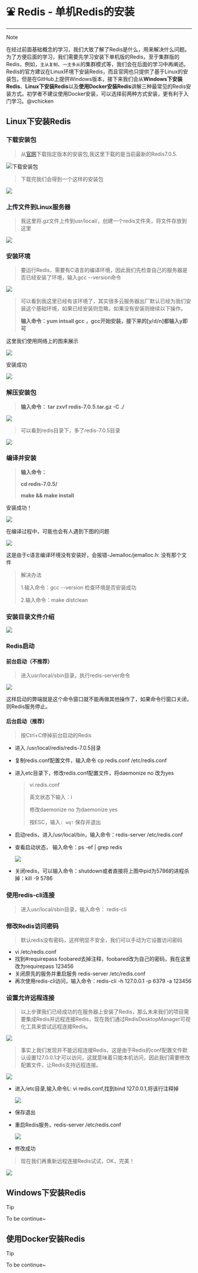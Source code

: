 # ⛲ Redis - 单机Redis的安装

---

> [!NOTE]
>
> 在经过前面基础概念的学习，我们大致了解了Redis是什么，用来解决什么问题。为了方便后面的学习，我们需要先学习安装下单机版的Redis，至于集群版的Redis，例如，`主从复制`、`一主多从`的集群模式等，我们会在后面的学习中再阐述。Redis的官方建议在Linux环境下安装Redis，而且官网也只提供了基于Linux的安装包，但是在GitHub上提供Windows版本，接下来我们会从**Windows下安装Redis**、**Linux下安装Redis**以及**使用Docker安装Redis**讲解三种最常见的Redis安装方式。初学者不建议使用Docker安装，可以选择前两种方式安装，更有利于入门学习。@vchicken

<!-- tabs:start -->

## **Linux下安装Redis**

### 下载安装包

> 从[官网](https://redis.io/download/)下载指定版本的安装包,我这里下载的是当前最新的Redis7.0.5.

![下载安装包](https://vue-admin-imgages.oss-cn-hangzhou.aliyuncs.com/2022-09-27/01ccfc82-9de2-46fe-887d-483a889ed15f_download.png)

> 下载完我们会得到一个这样的安装包

![](https://vue-admin-imgages.oss-cn-hangzhou.aliyuncs.com/2022-09-27/458abba5-edf3-4481-8b2a-cdd8ece3beed_download-package.png)



### 上传文件到Linux服务器

> 我这里将.gz文件上传到usr/local/，创建一个redis文件夹，将文件存放到这里

![](https://vue-admin-imgages.oss-cn-hangzhou.aliyuncs.com/2022-09-27/bc9625ed-fa38-4820-8f77-a6e5f9f65e73_upload-package.png)



### 安装环境

> 要运行Redis，需要有C语言的编译环境，因此我们先检查自己的服务器是否已经安装了环境，输入gcc --version命令

![](https://vue-admin-imgages.oss-cn-hangzhou.aliyuncs.com/2022-09-27/c60af7c7-182d-4d3c-8c31-241d3666097e_检查gcc.png)

> 可以看到我这里已经有该环境了，其实很多云服务器出厂默认已经为我们安装这个基础环境，如果已经安装则忽略，如果没有安装则继续以下操作。
>
> **输入命令：yum intsall gcc ，gcc开始安装，接下来的[y/d/n]都输入y即可**

这里我们使用网络上的图来展示

![](https://vue-admin-imgages.oss-cn-hangzhou.aliyuncs.com/2022-09-27/fa7611d4-be60-4bd4-876a-d50bea408c82_安装gcc1.png)

安装成功

![](https://vue-admin-imgages.oss-cn-hangzhou.aliyuncs.com/2022-09-27/e17c8cce-9e4c-4f5e-8d17-9196b652e370_gcc安装成功.png)



### 解压安装包

> **输入命令：  tar zxvf redis-7.0.5.tar.gz -C ./**

![](https://vue-admin-imgages.oss-cn-hangzhou.aliyuncs.com/2022-09-27/90f669f0-de5b-465b-83f2-d5a1cef85db7_解压成功.png)

> 可以看到redis目录下，多了redis-7.0.5目录

![](https://vue-admin-imgages.oss-cn-hangzhou.aliyuncs.com/2022-09-27/48644ff7-72f4-4af6-837e-a388d5fa0c79_redis安装目录.png)

### 编译并安装

> **输入命令：**
>
> **cd redis-7.0.5/** 
>
> **make && make install**

安装成功！

![](https://vue-admin-imgages.oss-cn-hangzhou.aliyuncs.com/2022-09-27/cbe05514-aac0-4cef-8fd2-260ba2e86b52_编译安装成功.png)

在编译过程中，可能也会有人遇到下图的问题

![](https://vue-admin-imgages.oss-cn-hangzhou.aliyuncs.com/2022-09-27/744aa61f-06c5-4a72-89bb-ab4ab0f30713_gcc错误.png)

这是由于c语言编译环境没有安装好，会报错-Jemalloc/jemalloc.h: 没有那个文件

> 解决办法
>
> 1.输入命令：gcc --version 检查环境是否安装成功
>
> 2.输入命令：make distclean



### 安装目录文件介绍

![](https://vue-admin-imgages.oss-cn-hangzhou.aliyuncs.com/2022-09-27/8714f5a8-02a6-43a2-8e4b-cff1b820b072_Redis安装目录介绍.png)



### Redis启动

#### 前台启动（不推荐）

> 进入usr/local/sbin目录，执行redis-server命令

![](https://vue-admin-imgages.oss-cn-hangzhou.aliyuncs.com/2022-09-27/d1084b56-a4de-498d-8b22-90e6eb156d85_Redis前台启动.png)

这样启动的弊端就是这个命令窗口就不能再做其他操作了，如果命令行窗口关闭，则Redis服务停止。

#### 后台启动（推荐）

> 按Ctrl+C停掉前台启动的Redis

- 进入 /usr/local/redis/redis-7.0.5目录

- 复制redis.conf配置文件，输入命令 cp redis.conf /etc/redis.conf

- 进入etc目录下，修改redis.conf配置文件，将daemonize no 改为yes

  > vi redis.conf
  >
  > 英文状态下输入：i
  >
  > 修改daemonize no 为daemonize yes
  >
  > 按ESC，输入`: wq!` 保存并退出

- 启动redis，进入/usr/local/bin，输入命令：redis-server /etc/redis.conf

- 查看启动状态， 输入命令：ps -ef | grep redis

  ![](https://vue-admin-imgages.oss-cn-hangzhou.aliyuncs.com/2022-09-27/dd0689a1-f935-4dbd-86cc-a56befdaa809_后台启动redis.png)

- 关闭redis，可以输入命令：shutdown或者直接将上图中pid为5786的进程杀掉：kill -9 5786



### 使用redis-cli连接

> 进入usr/local/sbin目录，输入命令： redis-cli



### 修改Redis访问密码

> 默认redis没有密码，这样明显不安全，我们可以手动为它设置访问密码

- vi /etc/redis.conf
- 找到#requirepass foobared去掉注释，foobared改为自己的密码，我在这里改为requirepass 123456
- 关闭原先的服务并重启服务 redis-server /etc/redis.conf
- 再次使用redis-cli访问，输入命令：redis-cli -h 127.0.0.1 -p 6379 -a 123456



### 设置允许远程连接

> 以上步骤我们已经成功的在服务器上安装了Redis，那么未来我们的项目需要集成Redis并远程连接Redis，现在我们通过RedisDesktopManager可视化工具来尝试远程连接Redis。

![](https://vue-admin-imgages.oss-cn-hangzhou.aliyuncs.com/2022-09-27/58ff9735-00f0-4a0a-8e92-716a8b1499c8_远程连接失败.png)

> 事实上我们发现并不能远程连接Redis，这是由于Redis的conf配置文件默认设置127.0.0.1才可以访问，这就意味着只能本机访问，因此我们需要修改配置文件，让Redis支持远程连接。

![](https://vue-admin-imgages.oss-cn-hangzhou.aliyuncs.com/2022-09-27/b3f8fd21-57a1-40eb-8254-07b4ae8a98bb_默认本机访问.png)

- 进入/etc目录,输入命令L: vi redis.conf,找到bind 127.0.0.1,将该行注释掉

  ![](https://vue-admin-imgages.oss-cn-hangzhou.aliyuncs.com/2022-09-27/58efed6d-ea28-4a80-8efe-f00943066450_远程连接.png)

- 保存退出

- 重启Redis服务，redis-server /etc/redis.conf

  ![](https://vue-admin-imgages.oss-cn-hangzhou.aliyuncs.com/2022-09-27/778f46b9-1b17-4e4b-85cf-35962540fecd_注释Redis安全组.png)

- 修改成功

> 现在我们再重新远程连接Redis试试，OK，完美！

![](https://vue-admin-imgages.oss-cn-hangzhou.aliyuncs.com/2022-09-27/08e31974-8a57-41d7-8cbd-7317ed2eb669_远程连接成功.png)



## **Windows下安装Redis**

> [!TIP]
>
> To be continue~



## **使用Docker安装Redis**

> [!TIP]
>
> To be continue~

<!-- tabs:end -->